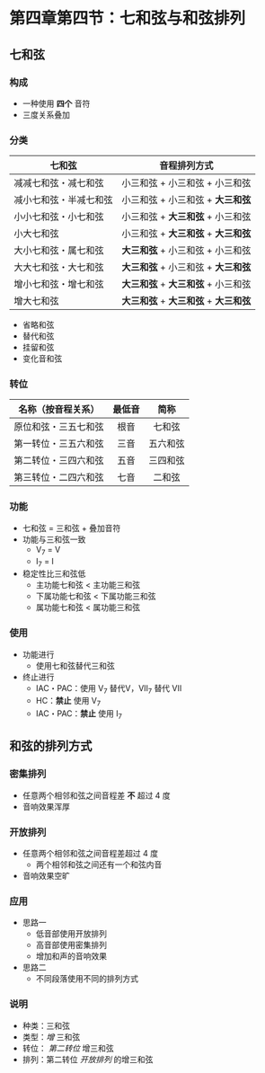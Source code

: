 # 第四章第四节：七和弦与和弦排列

## 七和弦

### 构成

- 一种使用 **四个** 音符
- 三度关系叠加

### 分类

| 七和弦                 | 音程排列方式                               |
| ---------------------- | ------------------------------------------ |
| 减减七和弦・减七和弦   | 小三和弦 + 小三和弦 + 小三和弦             |
| 减小七和弦・半减七和弦 | 小三和弦 + 小三和弦 + **大三和弦**         |
| 小小七和弦・小七和弦   | 小三和弦 + **大三和弦** + 小三和弦         |
| 小大七和弦             | 小三和弦 + **大三和弦** + **大三和弦**     |
| 大小七和弦・属七和弦   | **大三和弦** + 小三和弦 + 小三和弦         |
| 大大七和弦・大七和弦   | **大三和弦** + 小三和弦 + **大三和弦**     |
| 增小七和弦・增七和弦   | **大三和弦** + **大三和弦** + 小三和弦     |
| 增大七和弦             | **大三和弦** + **大三和弦** + **大三和弦** |

- 省略和弦
- 替代和弦
- 挂留和弦
- 变化音和弦

### 转位

|  名称（按音程关系）  | 最低音 |   简称   |
| :------------------: | :----: | :------: |
| 原位和弦・三五七和弦 |  根音  |  七和弦  |
| 第一转位・三五六和弦 |  三音  | 五六和弦 |
| 第二转位・三四六和弦 |  五音  | 三四和弦 |
| 第三转位・二四六和弦 |  七音  |  二和弦  |

### 功能

- 七和弦 = 三和弦 + 叠加音符
- 功能与三和弦一致
  - V<sub>7</sub> = V
  - I<sub>7</sub> = I
- 稳定性比三和弦低
  - 主功能七和弦 < 主功能三和弦
  - 下属功能七和弦 < 下属功能三和弦
  - 属功能七和弦 < 属功能三和弦

### 使用

- 功能进行
  - 使用七和弦替代三和弦
- 终止进行
  - IAC・PAC：使用 V<sub>7</sub> 替代V，VII<sub>7</sub> 替代 VII
  - HC：**禁止** 使用 V<sub>7</sub>
  - IAC・PAC：**禁止** 使用 I<sub>7</sub>

## 和弦的排列方式

### 密集排列

- 任意两个相邻和弦之间音程差 **不** 超过 4 度
- 音响效果浑厚

### 开放排列

- 任意两个相邻和弦之间音程差超过 4 度
  - 两个相邻和弦之间还有一个和弦内音
- 音响效果空旷

### 应用

- 思路一
  - 低音部使用开放排列
  - 高音部使用密集排列
  - 增加和声的音响效果
- 思路二
  - 不同段落使用不同的排列方式

### 说明

- 种类：三和弦
- 类型：*增* 三和弦
- 转位： *第二转位* 增三和弦
- 排列：第二转位 *开放排列* 的增三和弦